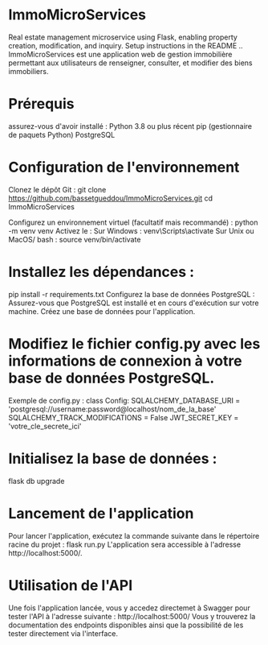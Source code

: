 # ImmoMicroServices
Real estate management microservice using Flask, enabling property creation, modification, and inquiry. Setup instructions in the README ..
ImmoMicroServices est une application web de gestion immobilière permettant aux utilisateurs de renseigner, consulter, et modifier des biens immobiliers.
# Prérequis
assurez-vous d'avoir installé :
Python 3.8 ou plus récent
pip (gestionnaire de paquets Python)
PostgreSQL
# Configuration de l'environnement
Clonez le dépôt Git :
git clone https://github.com/bassetgueddou/ImmoMicroServices.git cd ImmoMicroServices 

Configurez un environnement virtuel (facultatif mais recommandé) :
python -m venv venv 
Activez le :
Sur Windows : venv\Scripts\activate 
Sur Unix ou MacOS/ bash : source venv/bin/activate 

# Installez les dépendances :
pip install -r requirements.txt 
Configurez la base de données PostgreSQL :
Assurez-vous que PostgreSQL est installé et en cours d'exécution sur votre machine.
Créez une base de données pour l'application.

# Modifiez le fichier config.py avec les informations de connexion à votre base de données PostgreSQL.
Exemple de config.py :
class Config: 
SQLALCHEMY_DATABASE_URI = 'postgresql://username:password@localhost/nom_de_la_base' 
SQLALCHEMY_TRACK_MODIFICATIONS = False JWT_SECRET_KEY = 'votre_cle_secrete_ici' 

# Initialisez la base de données :
flask db upgrade 

# Lancement de l'application
Pour lancer l'application, exécutez la commande suivante dans le répertoire racine du projet :
flask run.py
L'application sera accessible à l'adresse http://localhost:5000/.

# Utilisation de l'API
Une fois l'application lancée, vous y accedez directemet à Swagger pour tester l'API à l'adresse suivante : http://localhost:5000/
Vous y trouverez la documentation des endpoints disponibles ainsi que la possibilité de les tester directement via l'interface.

